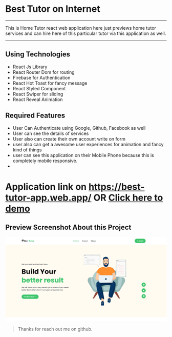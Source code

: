 # Best Tutor on Internet

---

This is Home Tutor react web application here just previews home tutor services and can hire here of this particular tutor via this application as well.

---

## Using Technologies

- React Js Library
- React Router Dom for routing
- Firebase for Authentication
- React Hot Toast for fancy message
- React Styled Component
- React Swiper for sliding
- React Reveal Animation

## Required Features

- User Can Authenticate using Google, Github, Facebook as well
- User can see the details of services
- User also can create their own account write on form
- user also can get a awesome user experiences for animation and fancy kind of things
- user can see this application on their Mobile Phone because this is completely mobile responsive.
-

# Application link on <https://best-tutor-app.web.app/> OR [Click here to demo](https://best-tutor-app.web.app/)

## Preview Screenshot About this Project

![imageScreenshot](./preview.png)

> Thanks for reach out me on github.
